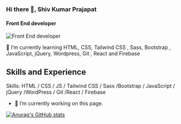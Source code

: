 ### Hi there 👋, Shiv Kumar Prajapat
#### Front End developer
![Front End developer](https://www.trickyenough.com/wp-content/uploads/2020/08/development-scaled.jpg)

🌱 I’m currently learning HTML, CSS, Tailwind CSS , Sass, Bootstrap , JavaScript, jQuery, Wordpress, Git , React and Firebase

## Skills and Experience

Skills: HTML / CSS / JS / Tailwind CSS / Sass /Bootstrap / JavaScript / jQuery /WordPress / Git  /React  / Firebase

- 🔭 I’m currently working on this page. 

[![Anurag's GitHub stats](https://github-readme-stats.vercel.app/api?username=shivkumarprajapat)](https://github.com/shivkumarprajapat/github-readme-stats)
